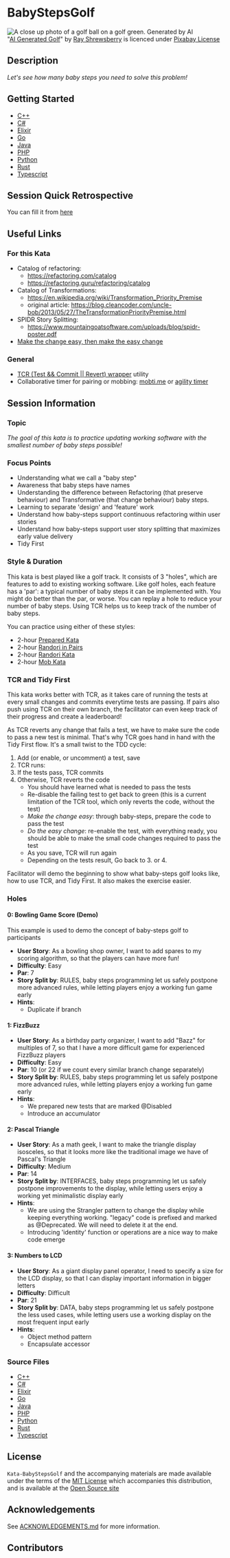 # BabyStepsGolf

![A close up photo of a golf ball on a golf green. Generated by AI](images/ai-generated-golf.jpg) <br>
"[AI Generated Golf](https://pixabay.com/fr/illustrations/ai-g%C3%A9n%C3%A9r%C3%A9-le-golf-balle-8441650/)" by [Ray Shrewsberry](https://pixabay.com/fr/users/ray_shrewsberry-7673058/) is licenced under [Pixabay License](https://pixabay.com/fr/service/license-summary/)

## Description

_Let's see how many baby steps you need to solve this problem!_

## Getting Started

- [C++](cpp/GETTING_STARTED.md)
- [C#](csharp/GETTING_STARTED.md)
- [Elixir](elixir/GETTING_STARTED.md)
- [Go](go/GETTING_STARTED.md)
- [Java](java/GETTING_STARTED.md)
- [PHP](php/GETTING_STARTED.md)
- [Python](python/GETTING_STARTED.md)
- [Rust](rust/GETTING_STARTED.md)
- [Typescript](typescript/GETTING_STARTED.md)

## Session Quick Retrospective

You can fill it from [here](QuickRetrospective.md)

## Useful Links

### For this Kata

- Catalog of refactoring:
  - https://refactoring.com/catalog
  - https://refactoring.guru/refactoring/catalog
- Catalog of Transformations:
  - https://en.wikipedia.org/wiki/Transformation_Priority_Premise
  - original article: https://blog.cleancoder.com/uncle-bob/2013/05/27/TheTransformationPriorityPremise.html
- SPIDR Story Splitting:
  - https://www.mountaingoatsoftware.com/uploads/blog/spidr-poster.pdf
- [Make the change easy, then make the easy change](https://x.com/KentBeck/status/250733358307500032?lang=en)

### General

- [TCR (Test && Commit || Revert) wrapper](tcr/TCR.md) utility
- Collaborative timer for pairing or mobbing:
  [mobti.me](https://mobti.me/)
  or [agility timer](https://agility.jahed.dev/)

## Session Information

### Topic

_The goal of this kata is to practice updating working software with the smallest number of baby steps possible!_

### Focus Points

- Understanding what we call a "baby step"
- Awareness that baby steps have names
- Understanding the difference between Refactoring (that preserve behaviour) and Transformative (that change behaviour) baby steps.
- Learning to separate 'design' and 'feature' work
- Understand how baby-steps support continuous refactoring within user stories
- Understand how baby-steps support user story splitting that maximizes early value delivery
- Tidy First

### Style & Duration

This kata is best played like a golf track. It consists of 3 "holes", which are features to add to existing working software.
Like golf holes, each feature has a 'par': a typical number of baby steps it can be implemented with. 
You might do better than the par, or worse. You can replay a hole to reduce your number of baby steps.
Using TCR helps us to keep track of the number of baby steps.

You can practice using either of these styles:

- 2-hour [Prepared Kata](doc/PreparedKata.md)
- 2-hour [Randori in Pairs](doc/RandoriInPairs.md)
- 2-hour [Randori Kata](doc/RandoriKata.md)
- 2-hour [Mob Kata](doc/MobProgramming.md)

### TCR and Tidy First

This kata works better with TCR, as it takes care of running the tests at every small changes and commits everytime tests are passing.
If pairs also push using TCR on their own branch, the facilitator can even keep track of their progress and create a leaderboard!

As TCR reverts any change that fails a test, we have to make sure the code to pass a new test is minimal. 
That's why TCR goes hand in hand with the Tidy First flow. It's a small twist to the TDD cycle:

1. Add (or enable, or uncomment) a test, save
2. TCR runs:
3. If the tests pass, TCR commits
4. Otherwise, TCR reverts the code
   - You should have learned what is needed to pass the tests
   - Re-disable the failing test to get back to green (this is a current limitation of the TCR tool, which only reverts the code, without the test)
   - _Make the change easy_: through baby-steps, prepare the code to pass the test
   - _Do the easy change_: re-enable the test, with everything ready, you should be able to make the small code changes required to pass the test
   - As you save, TCR will run again
   - Depending on the tests result, Go back to 3. or 4.

Facilitator will demo the beginning to show what baby-steps golf looks like, how to use TCR, and Tidy First. It also makes the exercise easier.

### Holes

#### 0: Bowling Game Score (Demo)

This example is used to demo the concept of baby-steps golf to participants

- **User Story**: As a bowling shop owner, I want to add spares to my scoring algorithm, so that the players can have more fun!
- **Difficulty**: Easy
- **Par**: 7
- **Story Split by**: RULES, baby steps programming let us safely postpone more advanced rules, while letting players enjoy a working fun game early
- **Hints**:
    - Duplicate if branch

#### 1: FizzBuzz

- **User Story**: As a birthday party organizer, I want to add "Bazz" for multiples of 7, so that I have a more difficult game for experienced FizzBuzz players
- **Difficulty**: Easy
- **Par**: 10 (or 22 if we count every similar branch change separately)
- **Story Split by**: RULES, baby steps programming let us safely postpone more advanced rules, while letting players enjoy a working fun game early
- **Hints**:
  - We prepared new tests that are marked @Disabled
  - Introduce an accumulator

#### 2: Pascal Triangle

- **User Story**: As a math geek, I want to make the triangle display isosceles, so that it looks more like the traditional image we have of Pascal's Triangle
- **Difficulty**: Medium
- **Par**: 14
- **Story Split by**: INTERFACES, baby steps programming let us safely postpone improvements to the display, while letting users enjoy a working yet minimalistic display early
- **Hints**:
  - We are using the Strangler pattern to change the display while keeping everything working. "legacy" code is prefixed and marked as @Deprecated. We will need to delete it at the end.
  - Introducing 'identity' function or operations are a nice way to make code emerge

#### 3: Numbers to LCD

- **User Story**: As a giant display panel operator, I need to specify a size for the LCD display, so that I can display important information in bigger letters
- **Difficulty**: Difficult
- **Par**: 21
- **Story Split by**: DATA, baby steps programming let us safely postpone the less used cases, while letting users use a working display on the most frequent input early
- **Hints**:
  - Object method pattern
  - Encapsulate accessor

### Source Files

- [C++](cpp)
- [C#](csharp)
- [Elixir](elixir)
- [Go](go)
- [Java](java)
- [PHP](php)
- [Python](python)
- [Rust](rust)
- [Typescript](typescript)

## License

`Kata-BabyStepsGolf` and the accompanying materials are made available
under the terms of the [MIT License](LICENSE.md) which accompanies this
distribution, and is available at the [Open Source site](https://opensource.org/licenses/MIT)

## Acknowledgements

See [ACKNOWLEDGEMENTS.md](ACKNOWLEDGEMENTS.md) for more information.

## Contributors
